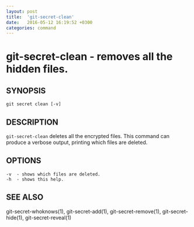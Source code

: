 ```yaml
---
layout: post
title:  'git-secret-clean'
date:   2016-05-12 16:19:52 +0300
categories: command
---
```

git-secret-clean - removes all the hidden files.
================================================

## SYNOPSIS

    git secret clean [-v]


## DESCRIPTION
`git-secret-clean` deletes all the encrypted files. This command can produce a verbose output, printing which files are deleted.


## OPTIONS

    -v  - shows which files are deleted.
    -h  - shows this help.


## SEE ALSO

git-secret-whoknows(1), git-secret-add(1), git-secret-remove(1), git-secret-hide(1), git-secret-reveal(1)
